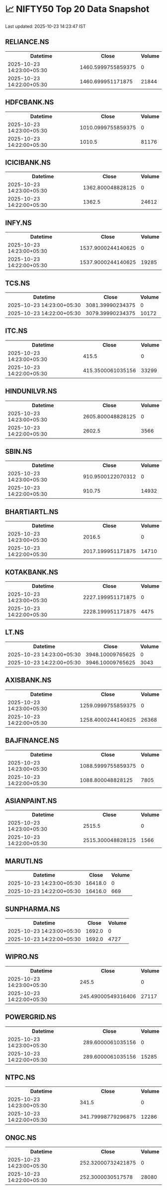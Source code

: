 # 📈 NIFTY50 Top 20 Data Snapshot

Last updated: 2025-10-23 14:23:47 IST

## RELIANCE.NS

<table>
  <tr><th>Datetime</th><th>Close</th><th>Volume</th></tr>
  <tr><td>2025-10-23 14:23:00+05:30</td><td>1460.5999755859375</td><td>0</td></tr>
  <tr><td>2025-10-23 14:22:00+05:30</td><td>1460.699951171875</td><td>21844</td></tr>
</table>

## HDFCBANK.NS

<table>
  <tr><th>Datetime</th><th>Close</th><th>Volume</th></tr>
  <tr><td>2025-10-23 14:23:00+05:30</td><td>1010.0999755859375</td><td>0</td></tr>
  <tr><td>2025-10-23 14:22:00+05:30</td><td>1010.5</td><td>81176</td></tr>
</table>

## ICICIBANK.NS

<table>
  <tr><th>Datetime</th><th>Close</th><th>Volume</th></tr>
  <tr><td>2025-10-23 14:23:00+05:30</td><td>1362.800048828125</td><td>0</td></tr>
  <tr><td>2025-10-23 14:22:00+05:30</td><td>1362.5</td><td>24612</td></tr>
</table>

## INFY.NS

<table>
  <tr><th>Datetime</th><th>Close</th><th>Volume</th></tr>
  <tr><td>2025-10-23 14:23:00+05:30</td><td>1537.9000244140625</td><td>0</td></tr>
  <tr><td>2025-10-23 14:22:00+05:30</td><td>1537.9000244140625</td><td>19285</td></tr>
</table>

## TCS.NS

<table>
  <tr><th>Datetime</th><th>Close</th><th>Volume</th></tr>
  <tr><td>2025-10-23 14:23:00+05:30</td><td>3081.39990234375</td><td>0</td></tr>
  <tr><td>2025-10-23 14:22:00+05:30</td><td>3079.39990234375</td><td>10172</td></tr>
</table>

## ITC.NS

<table>
  <tr><th>Datetime</th><th>Close</th><th>Volume</th></tr>
  <tr><td>2025-10-23 14:23:00+05:30</td><td>415.5</td><td>0</td></tr>
  <tr><td>2025-10-23 14:22:00+05:30</td><td>415.3500061035156</td><td>33299</td></tr>
</table>

## HINDUNILVR.NS

<table>
  <tr><th>Datetime</th><th>Close</th><th>Volume</th></tr>
  <tr><td>2025-10-23 14:23:00+05:30</td><td>2605.800048828125</td><td>0</td></tr>
  <tr><td>2025-10-23 14:22:00+05:30</td><td>2602.5</td><td>3566</td></tr>
</table>

## SBIN.NS

<table>
  <tr><th>Datetime</th><th>Close</th><th>Volume</th></tr>
  <tr><td>2025-10-23 14:23:00+05:30</td><td>910.9500122070312</td><td>0</td></tr>
  <tr><td>2025-10-23 14:22:00+05:30</td><td>910.75</td><td>14932</td></tr>
</table>

## BHARTIARTL.NS

<table>
  <tr><th>Datetime</th><th>Close</th><th>Volume</th></tr>
  <tr><td>2025-10-23 14:23:00+05:30</td><td>2016.5</td><td>0</td></tr>
  <tr><td>2025-10-23 14:22:00+05:30</td><td>2017.199951171875</td><td>14710</td></tr>
</table>

## KOTAKBANK.NS

<table>
  <tr><th>Datetime</th><th>Close</th><th>Volume</th></tr>
  <tr><td>2025-10-23 14:23:00+05:30</td><td>2227.199951171875</td><td>0</td></tr>
  <tr><td>2025-10-23 14:22:00+05:30</td><td>2228.199951171875</td><td>4475</td></tr>
</table>

## LT.NS

<table>
  <tr><th>Datetime</th><th>Close</th><th>Volume</th></tr>
  <tr><td>2025-10-23 14:23:00+05:30</td><td>3948.10009765625</td><td>0</td></tr>
  <tr><td>2025-10-23 14:22:00+05:30</td><td>3946.10009765625</td><td>3043</td></tr>
</table>

## AXISBANK.NS

<table>
  <tr><th>Datetime</th><th>Close</th><th>Volume</th></tr>
  <tr><td>2025-10-23 14:23:00+05:30</td><td>1259.0999755859375</td><td>0</td></tr>
  <tr><td>2025-10-23 14:22:00+05:30</td><td>1258.4000244140625</td><td>26368</td></tr>
</table>

## BAJFINANCE.NS

<table>
  <tr><th>Datetime</th><th>Close</th><th>Volume</th></tr>
  <tr><td>2025-10-23 14:23:00+05:30</td><td>1088.5999755859375</td><td>0</td></tr>
  <tr><td>2025-10-23 14:22:00+05:30</td><td>1088.800048828125</td><td>7805</td></tr>
</table>

## ASIANPAINT.NS

<table>
  <tr><th>Datetime</th><th>Close</th><th>Volume</th></tr>
  <tr><td>2025-10-23 14:23:00+05:30</td><td>2515.5</td><td>0</td></tr>
  <tr><td>2025-10-23 14:22:00+05:30</td><td>2515.300048828125</td><td>1566</td></tr>
</table>

## MARUTI.NS

<table>
  <tr><th>Datetime</th><th>Close</th><th>Volume</th></tr>
  <tr><td>2025-10-23 14:23:00+05:30</td><td>16418.0</td><td>0</td></tr>
  <tr><td>2025-10-23 14:22:00+05:30</td><td>16416.0</td><td>669</td></tr>
</table>

## SUNPHARMA.NS

<table>
  <tr><th>Datetime</th><th>Close</th><th>Volume</th></tr>
  <tr><td>2025-10-23 14:23:00+05:30</td><td>1692.0</td><td>0</td></tr>
  <tr><td>2025-10-23 14:22:00+05:30</td><td>1692.0</td><td>4727</td></tr>
</table>

## WIPRO.NS

<table>
  <tr><th>Datetime</th><th>Close</th><th>Volume</th></tr>
  <tr><td>2025-10-23 14:23:00+05:30</td><td>245.5</td><td>0</td></tr>
  <tr><td>2025-10-23 14:22:00+05:30</td><td>245.49000549316406</td><td>27117</td></tr>
</table>

## POWERGRID.NS

<table>
  <tr><th>Datetime</th><th>Close</th><th>Volume</th></tr>
  <tr><td>2025-10-23 14:23:00+05:30</td><td>289.6000061035156</td><td>0</td></tr>
  <tr><td>2025-10-23 14:22:00+05:30</td><td>289.6000061035156</td><td>15285</td></tr>
</table>

## NTPC.NS

<table>
  <tr><th>Datetime</th><th>Close</th><th>Volume</th></tr>
  <tr><td>2025-10-23 14:23:00+05:30</td><td>341.5</td><td>0</td></tr>
  <tr><td>2025-10-23 14:22:00+05:30</td><td>341.79998779296875</td><td>12286</td></tr>
</table>

## ONGC.NS

<table>
  <tr><th>Datetime</th><th>Close</th><th>Volume</th></tr>
  <tr><td>2025-10-23 14:23:00+05:30</td><td>252.32000732421875</td><td>0</td></tr>
  <tr><td>2025-10-23 14:22:00+05:30</td><td>252.3000030517578</td><td>28080</td></tr>
</table>

